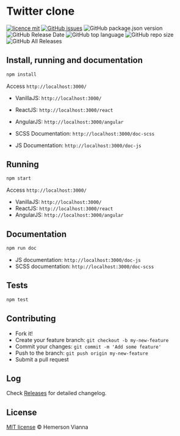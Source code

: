 # Twitter clone

[![licence mit](https://img.shields.io/badge/license-MIT-blue.svg?style=flat-square)](http://hemersonvianna.mit-license.org/)
[![GitHub issues](https://img.shields.io/github/issues/org-arena/twitter-clone-vanilla-angular-react.svg)](https://github.com/org-arena/twitter-clone-vanilla-angular-react/issues)
![GitHub package.json version](https://img.shields.io/github/package-json/v/org-arena/twitter-clone-vanilla-angular-react.svg)
![GitHub Release Date](https://img.shields.io/github/release-date/org-arena/twitter-clone-vanilla-angular-react.svg)
![GitHub top language](https://img.shields.io/github/languages/top/org-arena/twitter-clone-vanilla-angular-react.svg)
![GitHub repo size](https://img.shields.io/github/repo-size/org-arena/twitter-clone-vanilla-angular-react.svg)
![GitHub All Releases](https://img.shields.io/github/downloads/org-arena/twitter-clone-vanilla-angular-react/total.svg)

## Install, running and documentation

```bash
npm install
```
Access `http://localhost:3000/`

- VanillaJS: `http://localhost:3000/`
- ReactJS: `http://localhost:3000/react`
- AngularJS: `http://localhost:3000/angular`

- SCSS Documentation: `http://localhost:3000/doc-scss` 
- JS Documentation: `http://localhost:3000/doc-js`

## Running

```bash
npm start
```
Access `http://localhost:3000/`

- VanillaJS: `http://localhost:3000/`
- ReactJS: `http://localhost:3000/react`
- AngularJS: `http://localhost:3000/angular`

## Documentation

```bash
npm run doc
```
- JS documentation: `http://localhost:3000/doc-js`
- SCSS documentation: `http://localhost:3000/doc-scss`

## Tests

```bash
npm test
```

## Contributing

- Fork it!
- Create your feature branch: `git checkout -b my-new-feature`
- Commit your changes: `git commit -m 'Add some feature'`
- Push to the branch: `git push origin my-new-feature`
- Submit a pull request

## Log

Check [Releases](https://github.com/org-arena/twitter-clone-vanilla-angular-react/releases) for detailed changelog.

## License

[MIT license](http://hemersonvianna.mit-license.org/) © Hemerson Vianna

